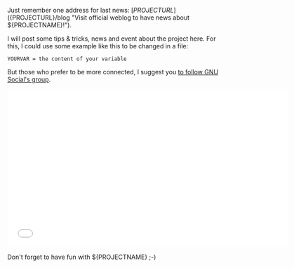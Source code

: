 Just remember one address for last news: [${PROJECTURL}](${PROJECTURL}/blog "Visit official weblog to have news about ${PROJECTNAME}!").

I will post some tips & tricks, news and event about the project here. For this, I could use some example like this to be changed in a file:

    YOURVAR = the content of your variable

But those who prefer to be more connected, I suggest you [to follow GNU Social's group](http://status.vinilox.eu/group/makefly).

<iframe width="640" height="360" src="//www.youtube.com/embed/dHURyRLMOK0" frameborder="0" allowfullscreen></iframe>

Don't forget to have fun with ${PROJECTNAME} ;-)

